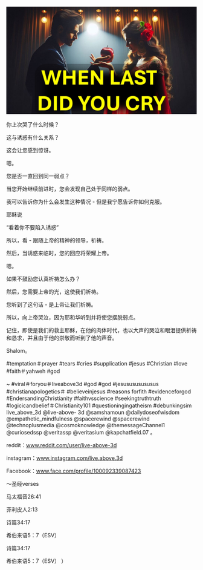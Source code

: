 ![Video cover image](../cover.jpeg "cover-photo")

你上次哭了什么时候？

这与诱惑有什么关系？

这会让您感到惊讶。

嗯。

您是否一直回到同一弱点？

当您开始继续前进时，您会发现自己处于同样的弱点。

我可以告诉你为什么会发生这种情况 - 但是我宁愿告诉你如何克服。

耶稣说

“看着你不要陷入诱惑”

所以，看 - 跟随上帝的精神的领导，祈祷。

然后，当诱惑来临时，您的回应将荣耀上帝。

嗯。

如果不鼓励您认真祈祷怎么办？

然后，您需要上帝的光，这使我们祈祷。

您听到了这句话 - 是上帝让我们祈祷。

所以，向上帝哭泣，因为耶和华听到并将使您摆脱弱点。

记住，即使是我们的救主耶稣，在他的肉体时代，也以大声的哭泣和眼泪提供祈祷和恳求，并且由于他的崇敬而听到了他的声音。

Shalom。


#temptation＃prayer #tears #cries #supplication #jesus #Christian #love #faith＃yahweh #god

~ #viral＃foryou＃liveabove3d #god #god #jesusususususus #christianapologetics＃ #believeinjesus #reasons forfith #evidenceforgod #EndersandingChristianity #faithvsscience #seekingtruthtruth #logicicandbelief＃Christianity101 #questioningingatheism #debunkingsim live_above_3d @live-above- 3d @samshamoun @dailydoseofwisdom @empathetic_mindfulness @spacerewind @spacerewind @technoplusmedia @cosmoknowledge @themessageChannel1 @curiosedssp @veritassp @veritasium @kapchatfield.07 。

reddit：www.reddit.com/user/live-above-3d


instagram：www.instagram.com/live.above.3d

Facebook：www.face.com/profile/100092339087423

〜圣经verses

马太福音26:41

菲利皮人2:13

诗篇34:17

希伯来语5：7（ESV）

诗篇34:17


希伯来语5：7（ESV） ）
